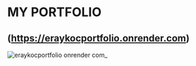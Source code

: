# MY PORTFOLIO
## (https://eraykocportfolio.onrender.com)
![eraykocportfolio onrender com_](https://github.com/user-attachments/assets/b27eb7dd-383b-4ebe-a5d6-a732cf36f657)
